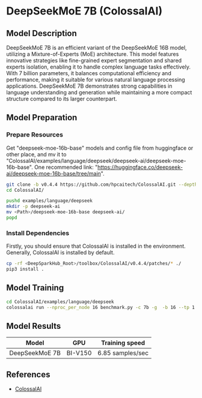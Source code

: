 # DeepSeekMoE 7B (ColossalAI)

## Model Description

DeepSeekMoE 7B is an efficient variant of the DeepSeekMoE 16B model, utilizing a Mixture-of-Experts (MoE) architecture.
This model features innovative strategies like fine-grained expert segmentation and shared experts isolation, enabling
it to handle complex language tasks effectively. With 7 billion parameters, it balances computational efficiency and
performance, making it suitable for various natural language processing applications. DeepSeekMoE 7B demonstrates strong
capabilities in language understanding and generation while maintaining a more compact structure compared to its larger
counterpart.

## Model Preparation

### Prepare Resources

Get "deepseek-moe-16b-base" models and config file from huggingface or other place, and mv it to
"ColossalAI/examples/language/deepseek/deepseek-ai/deepseek-moe-16b-base". One recommended link:
"<https://huggingface.co/deepseek-ai/deepseek-moe-16b-base/tree/main>".

```sh
git clone -b v0.4.4 https://github.com/hpcaitech/ColossalAI.git --depth=1
cd ColossalAI/

pushd examples/language/deepseek
mkdir -p deepseek-ai
mv <Path>/deepseek-moe-16b-base deepseek-ai/
popd
```

### Install Dependencies

Firstly, you should ensure that ColossalAI is installed in the environment. Generally, ColossalAI is installed by
default.

```sh
cp -rf <DeepSparkHub_Root>/toolbox/ColossalAI/v0.4.4/patches/* ./
pip3 install .
```

## Model Training

```sh
cd ColossalAI/examples/language/deepseek
colossalai run --nproc_per_node 16 benchmark.py -c 7b -g  -b 16 --tp 1 --pp 4 --num_steps 50
```

## Model Results

| Model          | GPU     | Training speed   |
|----------------|---------|------------------|
| DeepSeekMoE 7B | BI-V150 | 6.85 samples/sec |

## References

- [ColossalAI](https://github.com/hpcaitech/ColossalAI/tree/v0.4.4/examples/language/deepseek)
